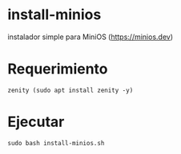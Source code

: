# install-minios
instalador simple para MiniOS (https://minios.dev)


# Requerimiento

    zenity (sudo apt install zenity -y)


# Ejecutar

    sudo bash install-minios.sh
